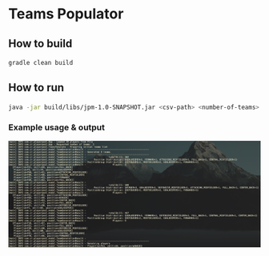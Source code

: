 # Teams Populator

## How to build
```bash
gradle clean build
```

## How to run
```bash
java -jar build/libs/jpm-1.0-SNAPSHOT.jar <csv-path> <number-of-teams>
```

### Example usage & output

![alt text](.media/Example.png?raw=true)
